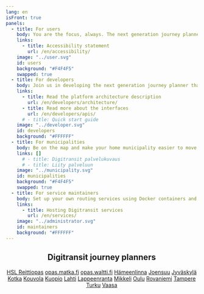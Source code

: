 ```yaml
---
lang: en
isFront: true
panels:
  - title: For users
    body: You are the focus, always. The next generation journey planner pinpoints your location and shows nearby routes, stops and timetables, in real time! Real time means that you will see the location of buses and trains, as well as the accurate times of arrival at the stops. No more time wasted waiting. The service filters unnecessary information and tells what is going on around you and how to get to your destination more conveniently. In the future, the real time service will cover the whole country.
    links:
      - title: Accessibility statement
        url: /en/accessibility/
    image: "../user.svg"
    id: users
    background: "#F4F4F5"
    swapped: true
  - title: For developers
    body: Join us in developing the next generation journey planner that is used by hundreds of thousands of people every day. Probably by you, too. You can develop the service further as a whole or improve just one part of it. Make use of the code, create something new, and show it to others! You’ll be using state-of-the-art browser technology and will soon become familiar with the development environment. Roll up your sleeves and download Digitransit. The code is open-source.
    links:
      - title: Read the platform architecture description
        url: /en/developers/architecture/
      - title: Read more about the interfaces
        url: /en/developers/apis/
      # - title: Quick start guide
    image: "../developer.svg"
    id: developers
    background: "#FFFFFF"
  - title: For municipalities
    body: Be on the map and make your home municipality easier to move around. Join us in developing the next generation journey planner and get national visibility for your home municipality. Digitransit is an easy-to-access service platform provided by HSL, Fintraffic and Waltti Solutions Oy. Thanks to its open-source nature, all interested parties can participate in the development of the service. This is likely to result in better quality, improve security and provide data that is always up-to-date. Make sure that the route and timetable information for your municipality are available for the service platform.
    links: []
      # - title: Digitransit palvelukuvaus
      # - title: Liity palveluun
    image: "../municipality.svg"
    id: municipalities
    background: "#F4F4F5"
    swapped: true
  - title: For service maintainers
    body: Set up your own routing services using Docker containers and open source repositories from Digitransit.
    links:
      - title: Hosting Digitransit services
        url: /en/services/
    image: "../administrator.svg"
    id: maintainers
    background: "#FFFFFF"
---
```


<div align="center">

## Digitransit journey planners

[HSL Reittiopas](https://hsl.fi) [opas.matka.fi](https://opas.matka.fi)
[opas.waltti.fi](https://opas.waltti.fi) [Hämeenlinna](https://hameenlinna.digitransit.fi)
[Joensuu](https://joensuu.digitransit.fi) [Jyväskylä](https://jyvaskyla.digitransit.fi)
[Kotka](https://kotka.digitransit.fi) [Kouvola](https://kouvola.digitransit.fi)
[Kuopio](https://kuopio.digitransit.fi) [Lahti](https://lahti.digitransit.fi)
[Lappeenranta](https://lappeenranta.digitransit.fi) [Mikkeli](https://mikkeli.digitransit.fi)
[Oulu](https://oulu.digitransit.fi) [Rovaniemi](https://rovaniemi.digitransit.fi)
[Tampere](https://tampere.digitransit.fi) [Turku](https://turku.digitransit.fi)
[Vaasa](https://vaasa.digitransit.fi)

</div>